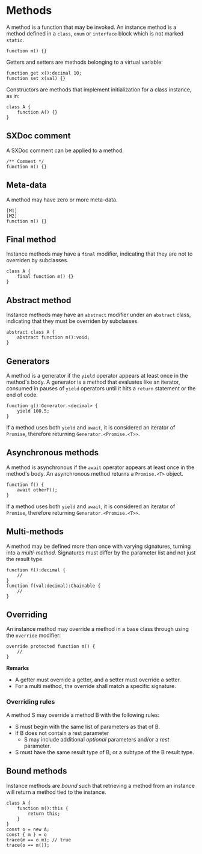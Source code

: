 # Methods

A method is a function that may be invoked. An instance method is a method defined in a `class`, `enum` or `interface` block which is not marked `static`.

```
function m() {}
```

Getters and setters are methods belonging to a virtual variable:

```
function get x():decimal 10;
function set x(val) {}
```

Constructors are methods that implement initialization for a class instance, as in:

```
class A {
    function A() {}
}
```

## SXDoc comment

A SXDoc comment can be applied to a method.

```
/** Comment */
function m() {}
```

## Meta-data

A method may have zero or more meta-data.

```
[M1]
[M2]
function m() {}
```

## Final method

Instance methods may have a `final` modifier, indicating that they are not to overriden by subclasses.

```
class A {
    final function m() {}
}
```

## Abstract method

Instance methods may have an `abstract` modifier under an `abstract` class, indicating that they must be overriden by subclasses.

```
abstract class A {
    abstract function m():void;
}
```

## Generators

A method is a generator if the `yield` operator appears at least once in the method's body. A generator is a method that evaluates like an iterator, consumed in pauses of `yield` operators until it hits a `return` statement or the end of code.

```
function g():Generator.<decimal> {
    yield 100.5;
}
```

If a method uses both `yield` and `await`, it is considered an iterator of `Promise`, therefore returning `Generator.<Promise.<T>>`.

## Asynchronous methods

A method is asynchronous if the `await` operator appears at least once in the method's body. An asynchronous method returns a `Promise.<T>` object.

```
function f() {
    await otherF();
}
```

If a method uses both `yield` and `await`, it is considered an iterator of `Promise`, therefore returning `Generator.<Promise.<T>>`.

## Multi-methods

A method may be defined more than once with varying signatures, turning into a *multi-method*. Signatures must differ by the parameter list and not just the result type.

```
function f():decimal {
    //
}
function f(val:decimal):Chainable {
    //
}
```

## Overriding

An instance method may override a method in a base class through using the `override` modifier:

```
override protected function m() {
    //
}
```

**Remarks**

- A getter must override a getter, and a setter must override a setter.
- For a multi method, the override shall match a specific signature.

### Overriding rules

A method S may override a method B with the following rules:

- S must begin with the same list of parameters as that of B.
- If B does not contain a rest parameter
  - S may include additional *optional* parameters and/or a *rest* parameter.
- S must have the same result type of B, or a subtype of the B result type.

## Bound methods

Instance methods are *bound* such that retrieving a method from an instance will return a method tied to the instance.

```
class A {
    function m():this {
        return this;
    }
}
const o = new A;
const { m } = o
trace(m == o.m); // true
trace(o == m());
```